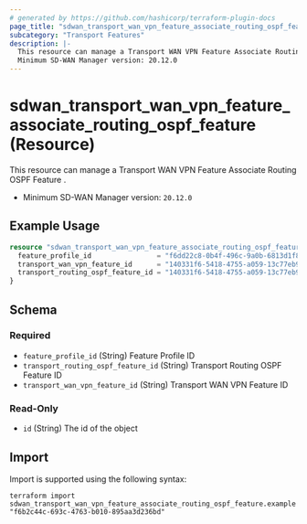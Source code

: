 ```yaml
---
# generated by https://github.com/hashicorp/terraform-plugin-docs
page_title: "sdwan_transport_wan_vpn_feature_associate_routing_ospf_feature Resource - terraform-provider-sdwan"
subcategory: "Transport Features"
description: |-
  This resource can manage a Transport WAN VPN Feature Associate Routing OSPF Feature .
  Minimum SD-WAN Manager version: 20.12.0
---
```


# sdwan_transport_wan_vpn_feature_associate_routing_ospf_feature (Resource)

This resource can manage a Transport WAN VPN Feature Associate Routing OSPF Feature .
  - Minimum SD-WAN Manager version: `20.12.0`

## Example Usage

```terraform
resource "sdwan_transport_wan_vpn_feature_associate_routing_ospf_feature" "example" {
  feature_profile_id                = "f6dd22c8-0b4f-496c-9a0b-6813d1f8b8ac"
  transport_wan_vpn_feature_id      = "140331f6-5418-4755-a059-13c77eb96037"
  transport_routing_ospf_feature_id = "140331f6-5418-4755-a059-13c77eb96037"
}
```

<!-- schema generated by tfplugindocs -->
## Schema

### Required

- `feature_profile_id` (String) Feature Profile ID
- `transport_routing_ospf_feature_id` (String) Transport Routing OSPF Feature ID
- `transport_wan_vpn_feature_id` (String) Transport WAN VPN Feature ID

### Read-Only

- `id` (String) The id of the object

## Import

Import is supported using the following syntax:

```shell
terraform import sdwan_transport_wan_vpn_feature_associate_routing_ospf_feature.example "f6b2c44c-693c-4763-b010-895aa3d236bd"
```
